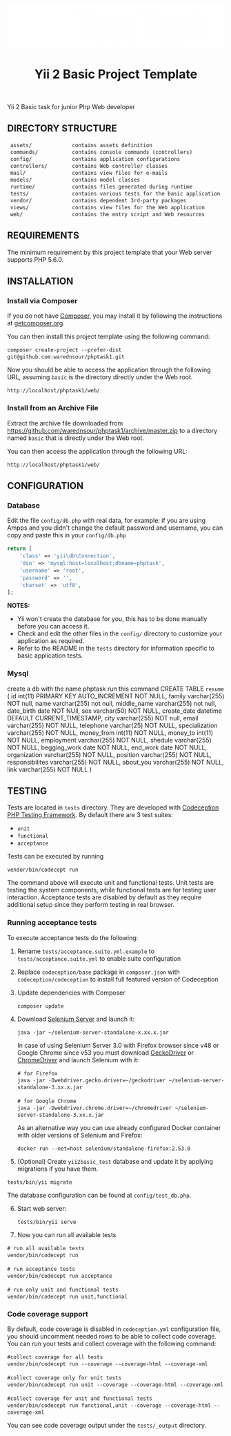 

<p align="center">
   <a href="https://github.com/yiisoft" target="_blank">
       <img src="web/images/logo.svg" height="100px">
   </a>
   <h1 align="center">Yii 2 Basic Project Template</h1>
   <br>
</p>

Yii 2 Basic task for junior Php Web developer




DIRECTORY STRUCTURE
-------------------

     assets/             contains assets definition
     commands/           contains console commands (controllers)
     config/             contains application configurations
     controllers/        contains Web controller classes
     mail/               contains view files for e-mails
     models/             contains model classes
     runtime/            contains files generated during runtime
     tests/              contains various tests for the basic application
     vendor/             contains dependent 3rd-party packages
     views/              contains view files for the Web application
     web/                contains the entry script and Web resources



REQUIREMENTS
------------

The minimum requirement by this project template that your Web server supports PHP 5.6.0.


INSTALLATION
------------

### Install via Composer

If you do not have [Composer](http://getcomposer.org/), you may install it by following the instructions
at [getcomposer.org](http://getcomposer.org/doc/00-intro.md#installation-nix).

You can then install this project template using the following command:

~~~
composer create-project --prefer-dist git@github.com:warednsour/phptask1.git
~~~

Now you should be able to access the application through the following URL, assuming `basic` is the directory
directly under the Web root.

~~~
http://localhost/phptask1/web/
~~~

### Install from an Archive File

Extract the archive file downloaded from https://github.com/warednsour/phptask1/archive/master.zip to
a directory named `basic` that is directly under the Web root.


You can then access the application through the following URL:

~~~
http://localhost/phptask1/web/
~~~




CONFIGURATION
-------------

### Database

Edit the file `config/db.php` with real data, for example:
if you are using Ampps and you didn't change the default password and username, you can copy and paste this in your `config/db.php`
```php
return [
    'class' => 'yii\db\Connection',
    'dsn' => 'mysql:host=localhost;dbname=phptask',
    'username' => 'root',
    'password' => '',
    'charset' => 'utf8',
];
```

**NOTES:**
- Yii won't create the database for you, this has to be done manually before you can access it.
- Check and edit the other files in the `config/` directory to customize your application as required.
- Refer to the README in the `tests` directory for information specific to basic application tests.


### Mysql

create a db with the name phptask
run this command
CREATE TABLE `resume` (
   id int(11) PRIMARY KEY AUTO_INCREMENT NOT NULL,
   family varchar(255) NOT null,
   name varchar(255) not null,
   middle_name varchar(255) not null,
   date_birth date NOT NUll,
   sex varchar(50) NOT NULL,
   create_date datetime DEFAULT CURRENT_TIMESTAMP,
 city varchar(255) NOT null,
    email varchar(255) NOT NULL,
    telephone varchar(25) NOT NULL,
    specialization varchar(255) NOT NULL,
    money_from int(11) NOT NULL,
    money_to int(11) NOT NULL,
    employment varchar(255) NOT NULL,
    shedule varchar(255) NOT NULL,
    begging_work date NOT NULL,
    end_work date NOT NULL,
    organization varchar(255) NOT NULL,
 position varchar(255) NOT NULL,
 responsibilites varchar(255) NOT NULL,
    about_you varchar(255) NOT NULL,
    link varchar(255) NOT NULL
   )
   
TESTING
-------

Tests are located in `tests` directory. They are developed with [Codeception PHP Testing Framework](http://codeception.com/).
By default there are 3 test suites:

- `unit`
- `functional`
- `acceptance`

Tests can be executed by running

```
vendor/bin/codecept run
```

The command above will execute unit and functional tests. Unit tests are testing the system components, while functional
tests are for testing user interaction. Acceptance tests are disabled by default as they require additional setup since
they perform testing in real browser. 


### Running  acceptance tests

To execute acceptance tests do the following:  

1. Rename `tests/acceptance.suite.yml.example` to `tests/acceptance.suite.yml` to enable suite configuration

2. Replace `codeception/base` package in `composer.json` with `codeception/codeception` to install full featured
  version of Codeception

3. Update dependencies with Composer 

   ```
   composer update  
   ```

4. Download [Selenium Server](http://www.seleniumhq.org/download/) and launch it:

   ```
   java -jar ~/selenium-server-standalone-x.xx.x.jar
   ```

   In case of using Selenium Server 3.0 with Firefox browser since v48 or Google Chrome since v53 you must download [GeckoDriver](https://github.com/mozilla/geckodriver/releases) or [ChromeDriver](https://sites.google.com/a/chromium.org/chromedriver/downloads) and launch Selenium with it:

   ```
   # for Firefox
   java -jar -Dwebdriver.gecko.driver=~/geckodriver ~/selenium-server-standalone-3.xx.x.jar
   
   # for Google Chrome
   java -jar -Dwebdriver.chrome.driver=~/chromedriver ~/selenium-server-standalone-3.xx.x.jar
   ``` 
   
   As an alternative way you can use already configured Docker container with older versions of Selenium and Firefox:
   
   ```
   docker run --net=host selenium/standalone-firefox:2.53.0
   ```

5. (Optional) Create `yii2basic_test` database and update it by applying migrations if you have them.

  ```
  tests/bin/yii migrate
  ```

  The database configuration can be found at `config/test_db.php`.


6. Start web server:

   ```
   tests/bin/yii serve
   ```

7. Now you can run all available tests

  ```
  # run all available tests
  vendor/bin/codecept run

  # run acceptance tests
  vendor/bin/codecept run acceptance

  # run only unit and functional tests
  vendor/bin/codecept run unit,functional
  ```

### Code coverage support

By default, code coverage is disabled in `codeception.yml` configuration file, you should uncomment needed rows to be able
to collect code coverage. You can run your tests and collect coverage with the following command:

```
#collect coverage for all tests
vendor/bin/codecept run --coverage --coverage-html --coverage-xml

#collect coverage only for unit tests
vendor/bin/codecept run unit --coverage --coverage-html --coverage-xml

#collect coverage for unit and functional tests
vendor/bin/codecept run functional,unit --coverage --coverage-html --coverage-xml
```

You can see code coverage output under the `tests/_output` directory.

